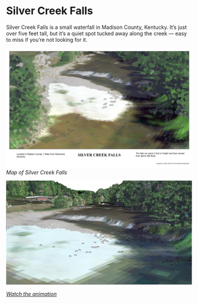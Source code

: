 # Silver Creek Falls

Silver Creek Falls is a small waterfall in Madison County, Kentucky. It’s just over five feet tall, but it’s a quiet spot tucked away along the creek — easy to miss if you’re not looking for it.

![Map of Silver Creek Falls](map.jpg)  
*Map of Silver Creek Falls*

![Screenshot of animation](Animation.jpg)

*[Watch the animation](https://www.youtube.com/watch?v=M6uEPdCyqVo)*


